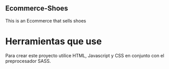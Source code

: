## Ecommerce-Shoes
This is an Ecommerce that sells shoes

# Herramientas que use 
Para crear este proyecto utilice HTML, Javascript y CSS en conjunto con el preprocesador SASS.
